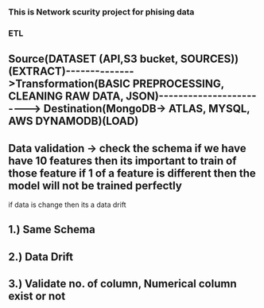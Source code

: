 ### This is Network scurity project for phising data 


### ETL 
## Source(DATASET (API,S3 bucket, SOURCES))(EXTRACT)-------------->Transformation(BASIC PREPROCESSING, CLEANING RAW DATA, JSON)------------------------> Destination(MongoDB-> ATLAS, MYSQL, AWS DYNAMODB)(LOAD)

## Data validation -> check the schema if we have have 10 features then its important to train of those feature if 1 of a feature is different then the model will not be trained perfectly  
if data is change then its a data drift
## 1.) Same Schema
## 2.) Data Drift
## 3.) Validate no. of column, Numerical column exist or not



